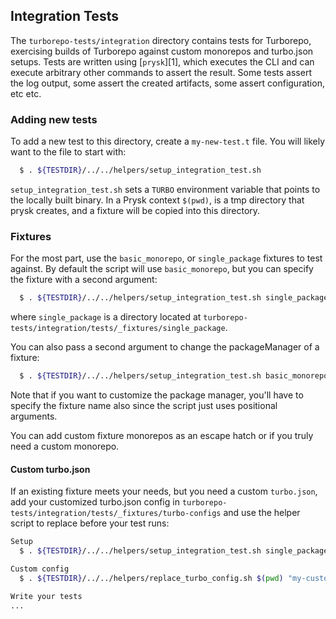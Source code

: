 ## Integration Tests

The `turborepo-tests/integration` directory contains tests for Turborepo, exercising builds of
Turborepo against custom monorepos and turbo.json setups. Tests are written using [`prysk`][1],
which executes the CLI and can execute arbitrary other commands to assert the result. Some tests
assert the log output, some assert the created artifacts, some assert configuration, etc etc.

### Adding new tests

To add a new test to this directory, create a `my-new-test.t` file. You will likely want to
the file to start with:

```bash
  $ . ${TESTDIR}/../../helpers/setup_integration_test.sh
```

`setup_integration_test.sh` sets a `TURBO` environment variable that points to the locally built binary.
In a Prysk context `$(pwd)`, is a tmp directory that prysk creates, and a fixture will be copied
into this directory.

### Fixtures

For the most part, use the `basic_monorepo`, or `single_package` fixtures to test against.
By default the script will use `basic_monorepo`, but you can specify the fixture with a second
argument:

```bash
  $ . ${TESTDIR}/../../helpers/setup_integration_test.sh single_package
```

where `single_package` is a directory located at `turborepo-tests/integration/tests/_fixtures/single_package`.

You can also pass a second argument to change the packageManager of a fixture:

```bash
  $ . ${TESTDIR}/../../helpers/setup_integration_test.sh basic_monorepo "yarn@1.22.17"
```

Note that if you want to customize the package manager, you'll have to specify the fixture name
also since the script just uses positional arguments.

You can add custom fixture monorepos as an escape hatch or if you truly need a custom monorepo.

#### Custom turbo.json

If an existing fixture meets your needs, but you need a custom `turbo.json`, add your customized
turbo.json config in `turborepo-tests/integration/tests/_fixtures/turbo-configs` and use the helper
script to replace before your test runs:

```bash
Setup
  $ . ${TESTDIR}/../../helpers/setup_integration_test.sh single_package

Custom config
  $ . ${TESTDIR}/../../helpers/replace_turbo_config.sh $(pwd) "my-custom-config.json"

Write your tests
...
```
